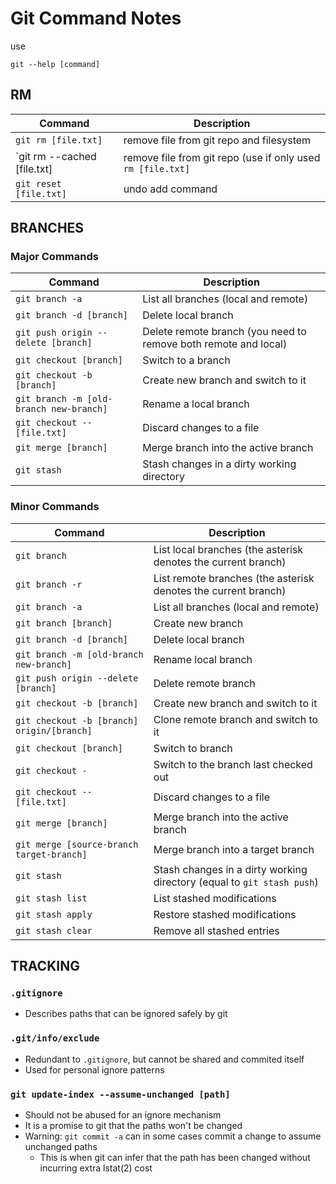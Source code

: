 # Git Command Notes

use
```
git --help [command]
```

## RM

| Command | Description |
| ------- | ----------- |
| `git rm [file.txt]` | remove file from git repo and filesystem |
| `git rm --cached [file.txt] | remove file from git repo (use if only used `rm [file.txt]` |
| `git reset [file.txt]` | undo add command |

## BRANCHES

### Major Commands

| Command | Description |
| ------- | ----------- |
| `git branch -a` | List all branches (local and remote) |
| `git branch -d [branch]` | Delete local branch |
| `git push origin --delete [branch]` | Delete remote branch (you need to remove both remote and local) |
| `git checkout [branch]` | Switch to a branch |
| `git checkout -b [branch]` | Create new branch and switch to it |
| `git branch -m [old-branch new-branch]` | Rename a local branch |
| `git checkout -- [file.txt]` | Discard changes to a file |
| `git merge [branch]` | Merge branch into the active branch |
| `git stash` | Stash changes in a dirty working directory |

### Minor Commands

| Command | Description |
| ------- | ----------- |
| `git branch` | List local branches (the asterisk denotes the current branch) |
| `git branch -r` | List remote branches (the asterisk denotes the current branch) |
| `git branch -a` | List all branches (local and remote) |
| `git branch [branch]` | Create new branch |
| `git branch -d [branch]` | Delete local branch |
| `git branch -m [old-branch new-branch]` | Rename local branch |
| `git push origin --delete [branch]` | Delete remote branch |
| `git checkout -b [branch]` | Create new branch and switch to it |
| `git checkout -b [branch] origin/[branch]` | Clone remote branch and switch to it |
| `git checkout [branch]` | Switch to branch |
| `git checkout -` | Switch to the branch last checked out |
| `git checkout -- [file.txt]` | Discard changes to a file |
| `git merge [branch]` | Merge branch into the active branch |
| `git merge [source-branch target-branch]` | Merge branch into a target branch |
| `git stash` | Stash changes in a dirty working directory (equal to `git stash push`) |
| `git stash list` | List stashed modifications |
| `git stash apply` | Restore stashed modifications |
| `git stash clear` | Remove all stashed entries |

## TRACKING

### `.gitignore`

* Describes paths that can be ignored safely by git

### `.git/info/exclude`

* Redundant to `.gitignore`, but cannot be shared and commited itself
* Used for personal ignore patterns

### `git update-index --assume-unchanged [path]` 

* Should not be abused for an ignore mechanism
* It is a promise to git that the paths won't be changed 
* Warning: `git commit -a` can in some cases commit a change to assume unchanged paths
  * This is when git can infer that the path has been changed without incurring extra lstat(2) cost

